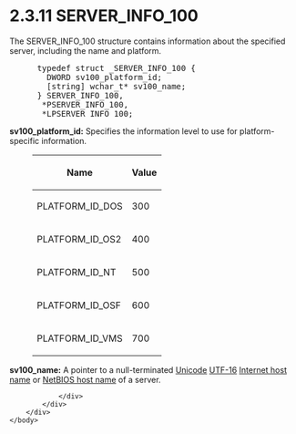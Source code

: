 <html dir="LTR" xmlns:mshelp="http://msdn.microsoft.com/mshelp" xmlns:ddue="http://ddue.schemas.microsoft.com/authoring/2003/5" xmlns:xlink="http://www.w3.org/1999/xlink" xmlns:tool="http://www.microsoft.com/tooltip">
    <head>
        <meta http-equiv="Content-Type" content="text/html; CHARSET=utf-8"></meta>
        <meta name="save" content="history"></meta>
        <title>2.3.11 SERVER_INFO_100</title>
        <xml>
            <mshelp:toctitle title="2.3.11 SERVER_INFO_100"></mshelp:toctitle>
            <mshelp:rltitle title="[MS-DTYP]: SERVER_INFO_100"></mshelp:rltitle>
            <mshelp:keyword index="A" term="007c654b-7d78-49d4-9f4d-0da7c1889727"></mshelp:keyword>
            <mshelp:attr name="DCSext.ContentType" value="open specification"></mshelp:attr>
            <mshelp:attr name="AssetID" value="007c654b-7d78-49d4-9f4d-0da7c1889727"></mshelp:attr>
            <mshelp:attr name="TopicType" value="kbRef"></mshelp:attr>
            <mshelp:attr name="DCSext.Title" value="[MS-DTYP]: SERVER_INFO_100" />
        </xml>
    </head>
    <body>
        <div id="header">
            <h1 class="heading">2.3.11 SERVER_INFO_100</h1>
        </div>
        <div id="mainSection">
            <div id="mainBody">
                <div id="allHistory" class="saveHistory"></div>
                <div id="sectionSection0" class="section" name="collapseableSection">
                    

<p>The SERVER_INFO_100 structure contains information about the
specified server, including the name and platform.</p>

<dl>
<dd>
<div><pre> typedef struct _SERVER_INFO_100 {
   DWORD sv100_platform_id;
   [string] wchar_t* sv100_name;
 } SERVER_INFO_100,
  *PSERVER_INFO_100,
  *LPSERVER_INFO_100;
</pre></div>
</dd></dl>

<p><b>sv100_platform_id:</b>  Specifies the information
level to use for platform-specific information.</p>

<dl>
<dd>
<table>
 <thead>
  <tr>
   <th>
   <p>Name</p>
   </th>
   <th>
   <p>Value</p>
   </th>
  </tr>
 </thead>
 <tr>
  <td>
  <p>PLATFORM_ID_DOS</p>
  </td>
  <td>
  <p>300</p>
  </td>
 </tr>
 <tr>
  <td>
  <p>PLATFORM_ID_OS2</p>
  </td>
  <td>
  <p>400</p>
  </td>
 </tr>
 <tr>
  <td>
  <p>PLATFORM_ID_NT</p>
  </td>
  <td>
  <p>500</p>
  </td>
 </tr>
 <tr>
  <td>
  <p>PLATFORM_ID_OSF</p>
  </td>
  <td>
  <p>600</p>
  </td>
 </tr>
 <tr>
  <td>
  <p>PLATFORM_ID_VMS</p>
  </td>
  <td>
  <p>700</p>
  </td>
 </tr>
</table>
</dd></dl>

<p><b>sv100_name:</b>  A pointer to a
null-terminated <a href="a66edeb1-52a0-4d64-a93b-2f5c833d7d92.md#gt_c305d0ab-8b94-461a-bd76-13b40cb8c4d8">Unicode</a> <a href="a66edeb1-52a0-4d64-a93b-2f5c833d7d92.md#gt_4c9eef52-69d4-43e7-ac04-ff1fe43a94fb">UTF-16</a> <a href="a66edeb1-52a0-4d64-a93b-2f5c833d7d92.md#gt_4d5d5403-372f-4f9f-8d7a-65c310c807d9">Internet host name</a> or <a href="a66edeb1-52a0-4d64-a93b-2f5c833d7d92.md#gt_150cc108-7e58-4fdb-957d-2a3734ba15f5">NetBIOS host name</a> of a
server.</p>


                </div>
            </div>
        </div>
    </body>
</html>